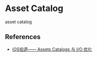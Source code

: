 # Asset Catalog

asset catalog

## References

* [iOS拾遗—— Assets Catalogs 与 I/O 优化](https://juejin.im/post/5cb74d786fb9a068773948fc)

